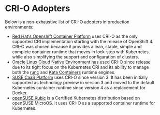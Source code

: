 # CRI-O Adopters

Below is a non-exhaustive list of CRI-O adopters in production environments:

* [Red Hat's Openshift Container Platform](https://www.openshift.com/) uses CRI-O as the only supported CRI implementation starting with the release of OpenShift 4. CRI-O was chosen because it provides a lean, stable, simple and complete container runtime that moves in lock-step with Kubernetes, while also simplifying the support and configuration of clusters.
* [Oracle Linux Cloud Native Environment](https://www.oracle.com/it-infrastructure/software.html) has used CRI-O since release due to its tight focus on the Kubernetes CRI and its ability to manage both the [runc](https://opencontainers.org/) and [Kata Containers](https://katacontainers.io/) runtime engines.
* [SUSE CaaS Platform](https://www.suse.com/products/caas-platform) uses CRI-O
  since version 3. It has been initially supported as technology preview in
  version 3 and moved to the default Kubernetes container runtime since version
  4 as a replacement for Docker.
* [openSUSE Kubic](https://kubic.opensuse.org) is a Certified Kubernetes
  distribution based on openSUSE MicroOS. It uses CRI-O as a supported container
  runtime for Kubernetes.
